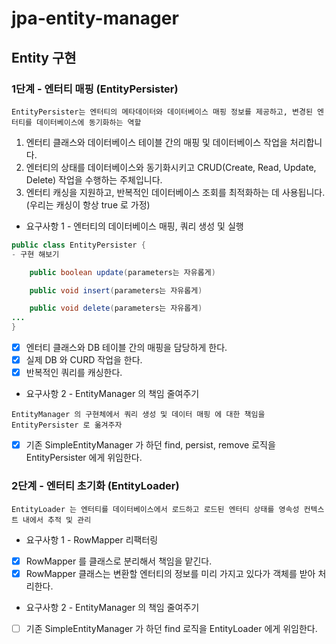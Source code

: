 # jpa-entity-manager

## Entity 구현


### 1단계 - 엔터티 매핑 (EntityPersister)
`EntityPersister는 엔터티의 메타데이터와 데이터베이스 매핑 정보를 제공하고, 변경된 엔터티를 데이터베이스에 동기화하는 역할`
1. 엔터티 클래스와 데이터베이스 테이블 간의 매핑 및 데이터베이스 작업을 처리합니다.
2. 엔터티의 상태를 데이터베이스와 동기화시키고 CRUD(Create, Read, Update, Delete) 작업을 수행하는 주체입니다.
3. 엔터티 캐싱을 지원하고, 반복적인 데이터베이스 조회를 최적화하는 데 사용됩니다. (우리는 캐싱이 항상 true 로 가정)

- 요구사항 1 - 엔터티의 데이터베이스 매핑, 쿼리 생성 및 실행
```java
public class EntityPersister {
- 구현 해보기

    public boolean update(parameters는 자유롭게)

    public void insert(parameters는 자유롭게)

    public void delete(parameters는 자유롭게)
...
}
```
- [x] 엔터티 클래스와 DB 테이블 간의 매핑을 담당하게 한다.
- [x] 실제 DB 와 CURD 작업을 한다.
- [x] 반복적인 쿼리를 캐싱한다.

- 요구사항 2 - EntityManager 의 책임 줄여주기

`EntityManager 의 구현체에서 쿼리 생성 및 데이터 매핑 에 대한 책임을 EntityPersister 로 옮겨주자`

- [x] 기존 SimpleEntityManager 가 하던 find, persist, remove 로직을 EntityPersister 에게 위임한다.


### 2단계 - 엔터티 초기화 (EntityLoader)
`EntityLoader 는 엔터티를 데이터베이스에서 로드하고 로드된 엔터티 상태를 영속성 컨텍스트 내에서 추적 및 관리`

- 요구사항 1 - RowMapper 리팩터링
- [x] RowMapper 를 클래스로 분리해서 책임을 맡긴다.
- [x] RowMapper 클래스는 변환할 엔터티의 정보를 미리 가지고 있다가 객체를 받아 처리한다.

- 요구사항 2 - EntityManager 의 책임 줄여주기
- [ ] 기존 SimpleEntityManager 가 하던 find 로직을 EntityLoader 에게 위임한다.
